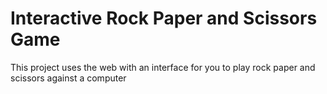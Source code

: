 # Interactive Rock Paper and Scissors Game
This project uses the web with an interface for you to play rock paper and scissors against a computer 
